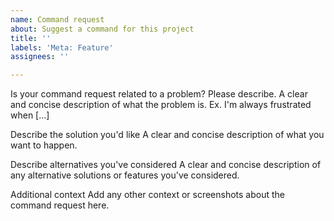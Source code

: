 ```yaml
---
name: Command request
about: Suggest a command for this project
title: ''
labels: 'Meta: Feature'
assignees: ''

---
```


Is your command request related to a problem? Please describe. A clear and concise description of what the problem is. Ex. I'm always frustrated when [...]

Describe the solution you'd like A clear and concise description of what you want to happen.

Describe alternatives you've considered A clear and concise description of any alternative solutions or features you've considered.

Additional context Add any other context or screenshots about the command request here.
